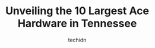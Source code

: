 ---
layout: ampstory
image: https://i0.wp.com/www.depkes.org/wp-content/uploads/2023/06/ace-hardware-0-in-tennessee-1685968075.jpeg?resize=640,853
author: techidn
featured: false
description: Discover the impressive array of Ace Hardware options in Tennessee, where you can find 10 of the largest Ace Hardware establishments in the area. From renowned classics to hidden gems, Tenne
title: Unveiling the 10 Largest Ace Hardware in Tennessee
cover:
   title: Unveiling the 10 Largest Ace Hardware in Tennessee
   subtitle: Rickpate
   background: https://www.depkes.org/wp-content/uploads/2023/06/ace-hardware-0-in-tennessee-1685968075.jpeg

pages: 
 - layout: thirds
   top: <h1>#1 Ace Hardware Donelson</h1>
   bottom: "<p>Stopped by Ace on my birthday. As a rewards member I received a $10 gift coupon.  I had never visited this particular location. It was a retrofit store so the layout was </p>"
   background: https://www.depkes.org/wp-content/uploads/2023/06/ace-hardware-1-in-tennessee-1685968076.png
   backgroundblur: true
 - layout: thirds
   top: <h1>#2 Elders Ace Hardware- South Knoxville</h1>
   bottom: "<p>4219 Chapman Hwy, Knoxville, TN 37920, United States</p>"
   background: https://www.depkes.org/wp-content/uploads/2023/06/ace-hardware-2-in-tennessee-1685968076.jpeg
   cta:
      link: https://www.depkes.org/blog/unveiling-the-10-largest-ace-hardware-in-tennessee/
      text: Unveiling the 10 Largest Ace Hardware in Tennessee
 - layout: thirds
   top: <h1>#3 Elders Ace Hardware- Dixie Lee Junction</h1>
   bottom: "<p>19670 US-11, Lenoir City, TN 37772, United States</p>"
   background: https://www.depkes.org/wp-content/uploads/2023/06/ace-hardware-3-in-tennessee-1685968077.jpeg
   cta:
      link: https://www.depkes.org/blog/unveiling-the-10-largest-ace-hardware-in-tennessee/
      text: Unveiling the 10 Largest Ace Hardware in Tennessee
 - layout: thirds
   top: <h1>#4 Tennessee Hardware</h1>
   bottom: "<p>441 E Broadway, Gallatin, TN 37066, United States</p>"
   background: https://images.unsplash.com/photo-1527066579998-dbbae57f45ce?ixlib=rb-4.0.3&ixid=MnwxMjA3fDB8MHxwaG90by1wYWdlfHx8fGVufDB8fHx8&auto=format&fit=crop&w=640&h=853&q=80
   cta:
      link: https://www.depkes.org/blog/unveiling-the-10-largest-ace-hardware-in-tennessee/
      text: Unveiling the 10 Largest Ace Hardware in Tennessee
 - layout: thirds
   top: <h1>#5 Ace Hardware</h1>
   bottom: "<p>511 S Broadway, Portland, TN 37148, United States</p>"
   background: https://images.unsplash.com/photo-1567360425618-1594206637d2?ixlib=rb-4.0.3&ixid=MnwxMjA3fDB8MHxwaG90by1wYWdlfHx8fGVufDB8fHx8&auto=format&fit=crop&w=640&h=853&q=80
   cta:
      link: https://www.depkes.org/blog/unveiling-the-10-largest-ace-hardware-in-tennessee/
      text: Unveiling the 10 Largest Ace Hardware in Tennessee
 - layout: thirds
   top: <h1>#6 Ace Hardware of Gatlinburg</h1>
   bottom: "<p>1025 East Pkwy, Gatlinburg, TN 37738, United States</p>"
   background: https://images.unsplash.com/photo-1618005182384-a83a8bd57fbe?ixlib=rb-4.0.3&ixid=MnwxMjA3fDB8MHxwaG90by1wYWdlfHx8fGVufDB8fHx8&auto=format&fit=crop&w=640&h=853&q=80
   cta:
      link: https://www.depkes.org/blog/unveiling-the-10-largest-ace-hardware-in-tennessee/
      text: Unveiling the 10 Largest Ace Hardware in Tennessee
 - layout: thirds
   top: <h1>#7 Ace Hardware Springfield</h1>
   bottom: "<p>400 Central Ave E, Springfield, TN 37172, United States</p>"
   background: https://images.unsplash.com/photo-1632260260864-caf7fde5ec36?ixlib=rb-4.0.3&ixid=MnwxMjA3fDB8MHxwaG90by1wYWdlfHx8fGVufDB8fHx8&auto=format&fit=crop&w=640&h=853&q=80
   cta:
      link: https://www.depkes.org/blog/unveiling-the-10-largest-ace-hardware-in-tennessee/
      text: Unveiling the 10 Largest Ace Hardware in Tennessee
 - layout: thirds
   middle: Continue reading...
   background: https://plus.unsplash.com/premium_photo-1664640458616-3c74f8cb4589?ixlib=rb-4.0.3&ixid=MnwxMjA3fDB8MHxwaG90by1wYWdlfHx8fGVufDB8fHx8&auto=format&fit=crop&w=640&h=853&q=80
   cta:
      link: https://www.depkes.org/blog/unveiling-the-10-largest-ace-hardware-in-tennessee/
      text: Unveiling the 10 Largest Ace Hardware in Tennessee
      
---